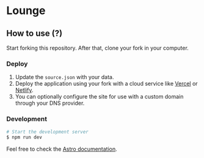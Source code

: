 # Lounge

## How to use (?)

Start forking this repository. After that, clone your fork in your computer.

### Deploy

 1. Update the `source.json` with your data.
 2. Deploy the application using your fork with a cloud service like [Vercel](https://vercel.com/docs/deployments/overview) or [Netlify](https://www.netlify.com/blog/2016/09/29/a-step-by-step-guide-deploying-on-netlify/).
 3. You can optionally configure the site for use with a custom domain through your DNS provider.
   
### Development

```sh
# Start the development server
$ npm run dev
```

Feel free to check the [Astro documentation](https://docs.astro.build).
